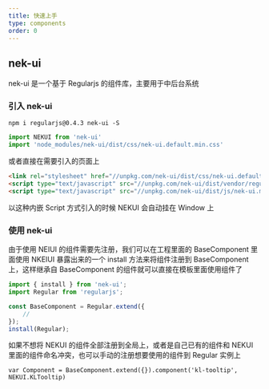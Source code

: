 ```yaml
---
title: 快速上手
type: components
order: 0
---
```




## nek-ui

nek-ui 是一个基于 Regularjs 的组件库，主要用于中后台系统

### 引入 nek-ui

```
npm i regularjs@0.4.3 nek-ui -S
```

```javascript
import NEKUI from 'nek-ui'
import 'node_modules/nek-ui/dist/css/nek-ui.default.min.css'
```

或者直接在需要引入的页面上

```html
<link rel="stylesheet" href="//unpkg.com/nek-ui/dist/css/nek-ui.default.min.css">
<script type="text/javascript" src="//unpkg.com/nek-ui/dist/vendor/regular.min.js"></script>
<script type="text/javascript" src="//unpkg.com/nek-ui/dist/js/nek-ui.min.js"></script>
```

以这种内嵌 Script 方式引入的时候 NEKUI 会自动挂在 Window 上

### 使用 nek-ui

由于使用 NEIUI 的组件需要先注册，我们可以在工程里面的 BaseComponent 里面使用 NKEIUI 暴露出来的一个 install 方法来将组件注册到 BaseComponent 上，这样继承自 BaseComponent 的组件就可以直接在模板里面使用组件了

```javascript
import { install } from 'nek-ui';
import Regular from 'regularjs';

const BaseComponent = Regular.extend({
    //
});
install(Regular);
```

如果不想将 NEKUI 的组件全部注册到全局上，或者是自己已有的组件和 NEKUI 里面的组件命名冲突，也可以手动的注册想要使用的组件到 Regular 实例上

```
var Component = BaseComponent.extend({}).component('kl-tooltip', NEKUI.KLTooltip)
```